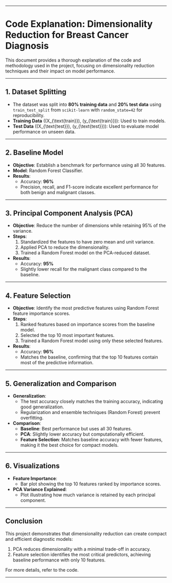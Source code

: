 
---


# Code Explanation: Dimensionality Reduction for Breast Cancer Diagnosis

This document provides a thorough explanation of the code and methodology used in the project, focusing on dimensionality reduction techniques and their impact on model performance.

---

## **1. Dataset Splitting**
- The dataset was split into **80% training data** and **20% test data** using `train_test_split` from `scikit-learn` with `random_state=42` for reproducibility.
- **Training Data** (\(X_{\text{train}}\), \(y_{\text{train}}\)): Used to train models.
- **Test Data** (\(X_{\text{test}}\), \(y_{\text{test}}\)): Used to evaluate model performance on unseen data.

---

## **2. Baseline Model**
- **Objective**: Establish a benchmark for performance using all 30 features.
- **Model**: Random Forest Classifier.
- **Results**:
  - Accuracy: **96%**
  - Precision, recall, and F1-score indicate excellent performance for both benign and malignant classes.

---

## **3. Principal Component Analysis (PCA)**
- **Objective**: Reduce the number of dimensions while retaining 95% of the variance.
- **Steps**:
  1. Standardized the features to have zero mean and unit variance.
  2. Applied PCA to reduce the dimensionality.
  3. Trained a Random Forest model on the PCA-reduced dataset.
- **Results**:
  - Accuracy: **95%**
  - Slightly lower recall for the malignant class compared to the baseline.

---

## **4. Feature Selection**
- **Objective**: Identify the most predictive features using Random Forest feature importance scores.
- **Steps**:
  1. Ranked features based on importance scores from the baseline model.
  2. Selected the top 10 most important features.
  3. Trained a Random Forest model using only these selected features.
- **Results**:
  - Accuracy: **96%**
  - Matches the baseline, confirming that the top 10 features contain most of the predictive information.

---

## **5. Generalization and Comparison**
- **Generalization**:
  - The test accuracy closely matches the training accuracy, indicating good generalization.
  - Regularization and ensemble techniques (Random Forest) prevent overfitting.
- **Comparison**:
  - **Baseline**: Best performance but uses all 30 features.
  - **PCA**: Slightly lower accuracy but computationally efficient.
  - **Feature Selection**: Matches baseline accuracy with fewer features, making it the best choice for compact models.

---

## **6. Visualizations**
- **Feature Importance**:
  - Bar plot showing the top 10 features ranked by importance scores.
- **PCA Variance Explained**:
  - Plot illustrating how much variance is retained by each principal component.

---

## **Conclusion**
This project demonstrates that dimensionality reduction can create compact and efficient diagnostic models:
1. PCA reduces dimensionality with a minimal trade-off in accuracy.
2. Feature selection identifies the most critical predictors, achieving baseline performance with only 10 features.

For more details, refer to the code.

---
